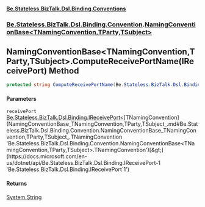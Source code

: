#### [Be.Stateless.BizTalk.Dsl.Binding.Conventions](README.md 'README')
### [Be.Stateless.BizTalk.Dsl.Binding.Convention](Be.Stateless.BizTalk.Dsl.Binding.Convention.md 'Be.Stateless.BizTalk.Dsl.Binding.Convention').[NamingConventionBase&lt;TNamingConvention,TParty,TSubject&gt;](NamingConventionBase_TNamingConvention,TParty,TSubject_.md 'Be.Stateless.BizTalk.Dsl.Binding.Convention.NamingConventionBase<TNamingConvention,TParty,TSubject>')

## NamingConventionBase<TNamingConvention,TParty,TSubject>.ComputeReceivePortName(IReceivePort<TNamingConvention>) Method

```csharp
protected string ComputeReceivePortName(Be.Stateless.BizTalk.Dsl.Binding.IReceivePort<TNamingConvention> receivePort);
```
#### Parameters

<a name='Be.Stateless.BizTalk.Dsl.Binding.Convention.NamingConventionBase_TNamingConvention,TParty,TSubject_.ComputeReceivePortName(Be.Stateless.BizTalk.Dsl.Binding.IReceivePort_TNamingConvention_).receivePort'></a>

`receivePort` [Be.Stateless.BizTalk.Dsl.Binding.IReceivePort&lt;](https://docs.microsoft.com/en-us/dotnet/api/Be.Stateless.BizTalk.Dsl.Binding.IReceivePort-1 'Be.Stateless.BizTalk.Dsl.Binding.IReceivePort`1')[TNamingConvention](NamingConventionBase_TNamingConvention,TParty,TSubject_.md#Be.Stateless.BizTalk.Dsl.Binding.Convention.NamingConventionBase_TNamingConvention,TParty,TSubject_.TNamingConvention 'Be.Stateless.BizTalk.Dsl.Binding.Convention.NamingConventionBase<TNamingConvention,TParty,TSubject>.TNamingConvention')[&gt;](https://docs.microsoft.com/en-us/dotnet/api/Be.Stateless.BizTalk.Dsl.Binding.IReceivePort-1 'Be.Stateless.BizTalk.Dsl.Binding.IReceivePort`1')

#### Returns
[System.String](https://docs.microsoft.com/en-us/dotnet/api/System.String 'System.String')